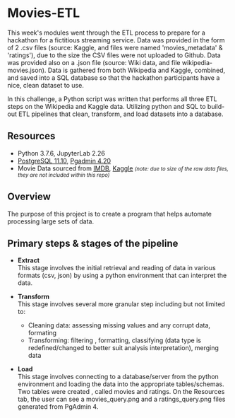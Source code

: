 # Movies-ETL
This week's modules went through the ETL process to prepare for a hackathon for a fictitious streaming service. Data was provided in the form of 2 .csv files (source: Kaggle, and files were named 'movies_metadata' & 'ratings'), due to the size the CSV files were not uploaded to Github.  Data was provided also on a .json file (source: Wiki data, and file wikipedia-movies.json). Data is gathered from both Wikipedia and Kaggle, combined, and saved into a SQL database so that the hackathon participants have a nice, clean dataset to use.

In this challenge, a Python script was written that performs all three ETL steps on the Wikipedia and Kaggle data.
Utilizing python and SQL to build-out ETL pipelines that clean, transform, and load datasets into a database. 

##  Resources 
- Python 3.7.6, JupyterLab 2.26
- [PostgreSQL 11.10](https://www.postgresql.org/), [Pgadmin 4.20](https://www.pgadmin.org/) 
- Movie Data sourced from [IMDB](https://developer.imdb.com/?ref=ft_ds), [Kaggle](https://www.kaggle.com/) <small><i>(note: due to size of the raw data files, they are not included within this repo) </i></small>

## Overview 
The purpose of this project is to create a program that helps automate processing large sets of data. 

## Primary steps & stages of the pipeline 

- <b>Extract</b><br>
This stage involves the initial retrieval and reading of data in various formats (csv, json) by using a python environment that can interpret the data. 

- <b>Transform</b><br>
This stage involves several more granular step including but not limited to: 
  - Cleaning data: assessing missing values and any corrupt data, formating   
  - Transforming: filtering , formatting, classifying (data type is redefined/changed to better suit analysis interpretation), merging data
 
- <b>Load</b><br>
This stage involves connecting to a database/server from the python environment and loading the data into the appropriate tables/schemas.  Two tables were created , called movies and ratings. On the Resources tab, the user can see a movies_query.png and a ratings_query.png files generated from PgAdmin 4.


